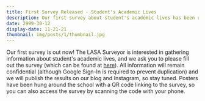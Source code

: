 ```yaml
---
title: First Survey Released - Student's Academic Lives
description: Our first survey about student's academic lives has been released!
date: 2999-30-12
display-date: 11-21-21
thumbnail: img/posts/1/thumbnail.jpg
---
```

Our first survey is out now! The LASA Surveyor is interested in gathering information about student's academic lives, and we ask you to please fill out the survey (which can be found at [here](https://lasasurveyor.com/survey)). 
All information will remain confidential (although Google Sign-In is required to prevent duplication) and we will publish the results on our blog and Instagram, so stay tuned. 
Posters have been hung around the school with a QR code linking to the survey, so you can also access the survey by scanning the code with your phone.